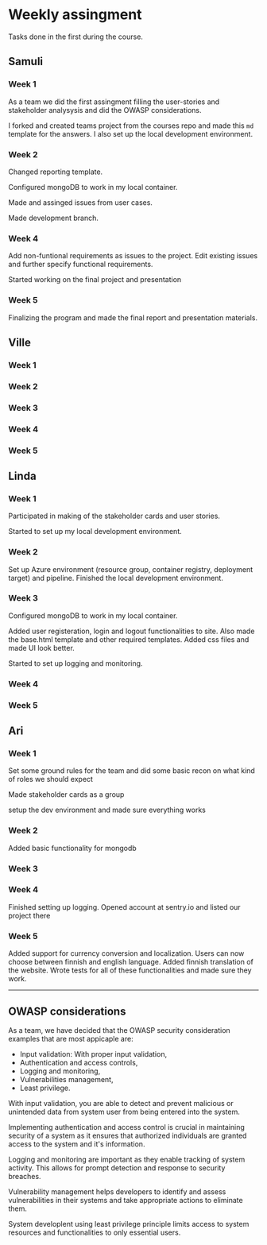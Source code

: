 # Weekly assingment

Tasks done in the first during the course.

## Samuli

### Week 1

As a team we did the first assingment filling the user-stories and stakeholder
analysysis and did the OWASP considerations.

I forked and created teams project from the courses repo and made
this `md` template for the answers. I also set up the local development environment.

### Week 2

Changed reporting template.

Configured mongoDB to work in my local container.

Made and assinged issues from user cases.

Made development branch.


### Week 4

Add non-funtional requirements as issues to the project. Edit existing issues and further specify functional requirements. 

Started working on the final project and presentation


### Week 5

Finalizing the program and made the final report and presentation materials. 

## Ville

### Week 1

### Week 2

### Week 3

### Week 4

### Week 5

## Linda

### Week 1

Participated in making of the stakeholder cards and user stories.

Started to set up my local development environment.

### Week 2

Set up Azure environment (resource group, container registry, deployment target) and pipeline. Finished the local development environment.

### Week 3

Configured mongoDB to work in my local container.

Added user registeration, login and logout functionalities to site. Also made the base.html template and other required templates. Added css files and made UI look better.

Started to set up logging and monitoring.

### Week 4

### Week 5

## Ari

### Week 1

Set some ground rules for the team and did some basic recon on what kind of roles we should expect

Made stakeholder cards as a group

setup the dev environment and made sure everything works
### Week 2

Added basic functionality for mongodb

### Week 3

### Week 4
Finished setting up logging. Opened account at sentry.io and listed our project there

### Week 5
Added support for currency conversion and localization. Users can now choose between finnish and english language.
Added finnish translation of the website. 
Wrote tests for all of these functionalities and made sure they work.


-------------------------------
## OWASP considerations

As a team, we have decided that the OWASP security consideration examples that
are most appicaple are:

- Input validation: With proper input validation,
- Authentication and access controls,
- Logging and monitoring,
- Vulnerabilities management,
- Least privilege.

With input validation, you are able to detect and prevent malicious or
unintended data from system user from being entered into the system.

Implementing authentication and access control is crucial in maintaining
security of a system as it ensures that authorized individuals are granted
access to the system and it's information.

Logging and monitoring are important as they enable tracking of system activity.
This allows for prompt detection and response to security breaches.

Vulnerability management helps developers to identify and assess vulnerabilities
in their systems and take appropriate actions to eliminate them.

System developlent using least privilege principle limits access to system resources
and functionalities to only essential users.
